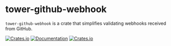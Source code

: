 # tower-github-webhook

`tower-github-webhook` is a crate that simplifies validating webhooks received from GitHub.

[![Crates.io](https://img.shields.io/crates/v/tower-github-webhook)](https://crates.io/crates/tower-github-webhook)
[![Documentation](https://docs.rs/tower-github-webhook/badge.svg)](https://docs.rs/tower-github-webhook)
[![Crates.io](https://img.shields.io/crates/l/tower-github-webhook)](tower-github-webhook/LICENSE)
